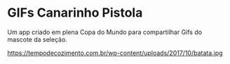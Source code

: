 # GIFs Canarinho Pistola

Um app criado em plena Copa do Mundo para compartilhar Gifs do mascote da seleção.

https://tempodecozimento.com.br/wp-content/uploads/2017/10/batata.jpg
